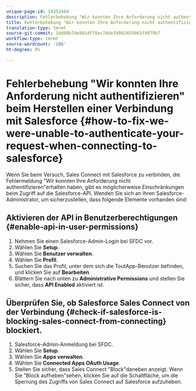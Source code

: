 ```yaml
---
unique-page-id: 14352484
description: Fehlerbehebung "Wir konnten Ihre Anforderung nicht authentifizieren" bei der Verbindung mit Salesforce - Marketing Docs - Produktdokumentation
title: Fehlerbehebung "Wir konnten Ihre Anforderung nicht authentifizieren" beim Herstellen einer Verbindung mit Salesforce
translation-type: tm+mt
source-git-commit: 1dd80b7de801df78ac7dde39002455063f9979b7
workflow-type: tm+mt
source-wordcount: '186'
ht-degree: 0%

---
```



# Fehlerbehebung &quot;Wir konnten Ihre Anforderung nicht authentifizieren&quot; beim Herstellen einer Verbindung mit Salesforce {#how-to-fix-we-were-unable-to-authenticate-your-request-when-connecting-to-salesforce}

Wenn Sie beim Versuch, Sales Connect mit Salesforce zu verbinden, die Fehlermeldung &quot;Wir konnten Ihre Anforderung nicht authentifizieren&quot;erhalten haben, gibt es möglicherweise Einschränkungen beim Zugriff auf die Salesforce-API. Wenden Sie sich an Ihren Salesforce-Administrator, um sicherzustellen, dass folgende Elemente vorhanden sind:

## Aktivieren der API in Benutzerberechtigungen {#enable-api-in-user-permissions}

1. Nehmen Sie einen Salesforce-Admin-Login bei SFDC vor.
1. Wählen Sie **Setup**.
1. Wählen Sie **Benutzer verwalten**.
1. Wählen Sie **Profil**.
1. Suchen Sie das Profil, unter dem sich die ToutApp-Benutzer befinden, und klicken Sie auf **Bearbeiten**.
1. Blättern Sie nach unten zu **Administrative Permissions** und stellen Sie sicher, dass **API Enabled** aktiviert ist.

## Überprüfen Sie, ob Salesforce Sales Connect von der Verbindung {#check-if-salesforce-is-blocking-sales-connect-from-connecting} blockiert.

1. Salesforce-Admin-Anmeldung bei SFDC.
1. Wählen Sie **Setup**.
1. Wählen Sie **Apps verwalten**.
1. Wählen Sie **Connected Apps OAuth Usage**.
1. Stellen Sie sicher, dass Sales Connect &quot;Block&quot;daneben anzeigt. Wenn Sie &quot;Block aufheben&quot;sehen, klicken Sie auf die Schaltfläche, um die Sperrung des Zugriffs von Sales Connect auf Salesforce aufzuheben.
